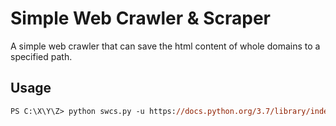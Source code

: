 # Simple Web Crawler & Scraper
 A simple web crawler that can save the html content of whole domains to a specified path.

## Usage
 ```ps
 PS C:\X\Y\Z> python swcs.py -u https://docs.python.org/3.7/library/index.html -p library -f --index https://docs.python.org/3.7/library/index.html
 ```